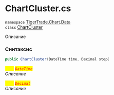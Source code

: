 
# ChartCluster.cs
`namespace` [TigerTrade.Chart](../../../../TigerTrade.Chart.md).[Data](../../../../TigerTrade.Chart/Data.md)  
    `class` [ChartCluster](../../ChartCluster.cs.md)

Описание

### Синтаксис
```csharp
public ChartCluster(DateTime time, Decimal step)
```

<mark style="color:yellow;">`time`</mark> <mark style="color:red;">*`DateTime`*</mark>  
 *Описание*  
  
<mark style="color:yellow;">`step`</mark> <mark style="color:red;">*`Decimal`*</mark>  
 *Описание*  
  

                    
                    